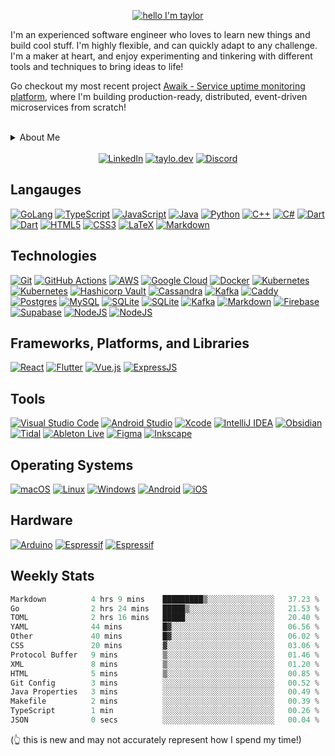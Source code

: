 <!-- <h1 align="center">Hello, I'm Taylor! 👋</h1> -->
<p align="center">
  <a href="#">
    <img src="https://capsule-render.vercel.app/api?type=venom&height=200&text=Hello,%20I'm%20Taylor!%20👋&fontSize=70&color=0:ffaacc,100:BF40BF&fontColor=00ADD8&stroke=0&strokeWidth=0.6&animation=fadeIn" alt="hello I'm taylor">
  </a>
</p>

I'm an experienced software engineer who loves to learn new things and build cool stuff. I'm highly flexible, and can quickly adapt to any challenge.
I'm a maker at heart, and enjoy experimenting and tinkering with different tools and techniques to bring ideas to life!

Go checkout my most recent project [Awaik - Service uptime monitoring platform](https://github.com/taylow/awaik-backend), where I'm building production-ready, distributed, event-driven microservices from scratch!

<br>
<details>

  <summary>About Me</summary>

  <br>

  <p align="center">
    <a href="#">
      <img src="https://go.dev/blog/go-brand/Go-Logo/PNG/Go-Logo_Blue.png" alt="GoLang" height="70" style="float:left;vertical-align:top; margin-left:px; margin-right:20px;">
    </a>
  </p>

  I am proficient in Go, and use many other languages often. I consider myself "language-agnostic", in that I have built a solid set of core programming skills that can be transferred to new languages!
  
  <br>

  <p align="center">
    <a href="#">
      <img src="https://cdn-icons-png.flaticon.com/512/6213/6213962.png" alt="No Code" height="70" style="float:left;vertical-align:top; margin-left:px; margin-right:20px;">
    </a>
  </p>

  I have helped develop a few no-code tools - one being [MakeCode for the BBC micro:bit](https://makecode.microbit.org/) working with Lancaster University and Samsung to bring internet connectivity to the micro:bit, another is [Comnoco](https://comnoco.com/), building a visual programming language and functions-as-a-service no-code platform.

  <br>

  <p align="center">
    <a href="#">
      <img src="https://cdn-icons-png.flaticon.com/512/7309/7309625.png" alt="music" height="70" style="float:left;vertical-align:top; margin-left:px; margin-right:20px;">
    </a>
  </p>

  I use embedded systems, such as the ESP32, Arduino, and micro:bit, to mix reality with the digital world.

  I also 3D print things, and have a modded Ender Pro 3 that I use to bring my Fusion 360 designs to life... <i style="font-size:8px">and print [articulated slugs](https://www.thingiverse.com/thing:2818955), of course</i>

  <br>

  <p align="center">
    <a href="#">
     <img src="https://cdn-icons-png.flaticon.com/512/3902/3902837.png" alt="music" height="70" style="float:left;vertical-align:top; margin-left:px; margin-right:20px;">
    </a>
  </p>

  When I'm not coding, I'll be either playing music, making something, playing games, or spending time with my cat... sometimes all of the above at the same time :D

</details>

<br>

<!-- <p align="center">
  Thanks for stopping by and I hope you find something interesting here! 🔥
</p> -->

<!--<p align="center">
  <a href="#">
    <img src="https://img.shields.io/badge/⬇     ⬇     find me     ⬇     ⬇-FF66B6?style=for-the-badge" alt="find me">
  </a>
</p> -->

<div align="center">
  <a href="https://linkedin.com/in/taylor-woodcock/"><img src="https://img.shields.io/badge/linkedin-%230077B5.svg?style=for-the-badge&logo=linkedin&logoColor=white" alt="LinkedIn" /></a>
  <a href="https://taylo.dev/"><img src="https://img.shields.io/badge/taylo.dev-FF66B6?style=for-the-badge&logo=internetexplorer" alt="taylo.dev" /></a>
  <a href="https://circal.dev/"><img src="https://img.shields.io/badge/Discord-%237289DA.svg?style=for-the-badge&logo=Discord&logoColor=white" alt="Discord" /></a>
</div>

## Langauges
<div align="left">
  <!-- GoLang -->
  <a href="https://golang.org/"><img src="https://img.shields.io/badge/go-%2300ADD8.svg?style=for-the-badge&logo=go&logoColor=white" alt="GoLang" /></a>
  <!-- TypeScript -->
  <a href="https://typescriptlang.org/"><img src="https://img.shields.io/badge/typescript-%23007ACC.svg?style=for-the-badge&logo=typescript&logoColor=white" alt="TypeScript" /></a>
  <!-- JavaScript -->
  <a href="https://developer.mozilla.org/en-US/docs/Web/JavaScript"><img src="https://img.shields.io/badge/javascript-%23323330.svg?style=for-the-badge&logo=javascript&logoColor=%23F7DF1E" alt="JavaScript" /></a>
  <!-- Java -->
  <a href="https://java.com/"><img src="https://img.shields.io/badge/java-%23ED8B00.svg?style=for-the-badge&logo=openjdk&logoColor=white" alt="Java" /></a>
  <!-- Python -->
  <a href="https://python.org/"><img src="https://img.shields.io/badge/python-3670A0?style=for-the-badge&logo=python&logoColor=ffdd54" alt="Python" /></a>
  <!-- C++ -->
  <a href="https://cplusplus.com/"><img src="https://img.shields.io/badge/c++-%2300599C.svg?style=for-the-badge&logo=c%2B%2B&logoColor=white" alt="C++" /></a>
  <!-- C# -->
  <a href="https://docs.microsoft.com/en-us/dotnet/csharp/"><img src="https://img.shields.io/badge/c%23-%23239120.svg?style=for-the-badge&logo=c-sharp&logoColor=white" alt="C#" /></a>
  <!-- Dart -->
  <a href="https://dart.dev/"><img src="https://img.shields.io/badge/dart-%230175C2.svg?style=for-the-badge&logo=dart&logoColor=white" alt="Dart" /></a>
  <!-- Shell Script -->
  <a href="https://www.shellscript.sh/"><img src="https://img.shields.io/badge/shell_script-%23121011.svg?style=for-the-badge&logo=gnu-bash&logoColor=white" alt="Dart" /></a>
  <!-- HTML5 -->
  <a href="https://html.com/"><img src="https://img.shields.io/badge/html5-%23E34F26.svg?style=for-the-badge&logo=html5&logoColor=white" alt="HTML5" /></a>
  <!-- CSS3 -->
  <a href="https://w3.org/Style/CSS/Overview.en.html"><img src="https://img.shields.io/badge/css3-%231572B6.svg?style=for-the-badge&logo=css3&logoColor=white" alt="CSS3" /></a>
  <!-- LaTeX -->
  <a href="https://www.latex-project.org/"><img src="https://img.shields.io/badge/latex-%23008080.svg?style=for-the-badge&logo=latex&logoColor=white" alt="LaTeX" /></a>
  <!-- Markdown -->
  <a href="https://www.markdownguide.org/"><img src="https://img.shields.io/badge/markdown-%23000000.svg?style=for-the-badge&logo=markdown&logoColor=white" alt="Markdown" /></a>
</div>

## Technologies
<div align="left">
  <!-- GitHub -->
  <a href="https://github.com/taylow/"><img src="https://img.shields.io/badge/git-%23F05033.svg?style=for-the-badge&logo=git&logoColor=white" alt="Git" /></a>
  <!-- GitHub Actions -->
  <a href="https://github.com/taylow/taylow/actions"><img src="https://img.shields.io/badge/github%20actions-%232671E5.svg?style=for-the-badge&logo=githubactions&logoColor=white" alt="GitHub Actions" /></a>
  <!-- AWS -->
  <a href="https://aws.amazon.com/"><img src="https://img.shields.io/badge/AWS-%23FF9900.svg?style=for-the-badge&logo=amazon-aws&logoColor=white" alt="AWS" /></a>
  <!-- Google Cloud -->
  <a href="https://cloud.google.com/"><img src="https://img.shields.io/badge/GoogleCloud-%234285F4.svg?style=for-the-badge&logo=google-cloud&logoColor=white" alt="Google Cloud" /></a>
  <!-- Docker -->
  <a href="https://docker.com/"><img src="https://img.shields.io/badge/docker-%230db7ed.svg?style=for-the-badge&logo=docker&logoColor=white" alt="Docker" /></a>
  <!-- Kubernetes -->
  <a href="https://kubernetes.io/"><img src="https://img.shields.io/badge/kubernetes-%23326CE5.svg?style=for-the-badge&logo=kubernetes&logoColor=white" alt="Kubernetes" /></a>
  <!-- Terraform -->
  <a href="https://terraform.io/"><img src="https://img.shields.io/badge/terraform-%235835CC.svg?style=for-the-badge&logo=kubernetes&logoColor=white" alt="Kubernetes" /></a>
  <!-- Hashicorp Vault -->
  <a href="https://vaultproject.io/"><img src="https://img.shields.io/badge/vault-%23000000.svg?style=for-the-badge&logo=vault&logoColor=white" alt="Hashicorp Vault" /></a>
  <!-- Apache Cassandra -->
  <a href="https://cassandra.apache.org/"><img src="https://img.shields.io/badge/cassandra-%231287B1.svg?style=for-the-badge&logo=apachecassandra&logoColor=white" alt="Cassandra" /></a>
  <!-- Apache Kafka -->
  <a href="https://kafka.apache.org/"><img src="https://img.shields.io/badge/kafka-%23000000.svg?style=for-the-badge&logo=apachekafka" alt="Kafka" /></a>
  <!-- CaddyServer -->
  <a href="https://caddyserver.com/"><img src="https://img.shields.io/badge/caddy-%231F88C0.svg?style=for-the-badge&logo=caddy&logoColor=white" alt="Caddy" /></a>
  <!-- Postgres -->
  <a href="https://postgresql.org/"><img src="https://img.shields.io/badge/postgres-%23316192.svg?style=for-the-badge&logo=postgresql&logoColor=white" alt="Postgres" /></a>
  <!-- MySQL -->
  <a href="https://mysql.com/"><img src="https://img.shields.io/badge/mysql-%2300f.svg?style=for-the-badge&logo=mysql&logoColor=white" alt="MySQL" /></a>
  <!-- SQLite -->
  <a href="https://sqlite.org/index.html"><img src="https://img.shields.io/badge/sqlite-%2307405e.svg?style=for-the-badge&logo=sqlite&logoColor=white" alt="SQLite" /></a>
  <!-- Redis -->
  <a href="https://redis.io/"><img src="https://img.shields.io/badge/redis-%23DD0031.svg?style=for-the-badge&logo=redis&logoColor=white" alt="SQLite" /></a>
  <!-- NATS -->
  <a href="https://nats.io/"><img src="https://img.shields.io/badge/NATS.io-%2327AAE1.svg?style=for-the-badge&logo=natsdotio&logoColor=white" alt="Kafka" /></a>
  <!-- MinIO -->
  <a href="https://min.io/"><img src="https://img.shields.io/badge/minio-%23C72E49.svg?style=for-the-badge&logo=minio&logoColor=white" alt="Markdown" /></a>
  <!-- Firebase -->
  <a href="https://firebase.google.com/"><img src="https://img.shields.io/badge/firebase-%23039BE5.svg?style=for-the-badge&logo=firebase" alt="Firebase" /></a>
  <!-- Supabase -->
  <a href="https://supabase.com/"><img src="https://img.shields.io/badge/Supabase-3ECF8E?style=for-the-badge&logo=supabase&logoColor=white" alt="Supabase" /></a>
  <!-- Vite -->
  <a href="https://vitejs.dev/"><img src="https://img.shields.io/badge/vite-%23646CFF?style=for-the-badge&logo=vite&logoColor=white" alt="NodeJS" /></a>
  <!-- NodeJs -->
  <a href="https://nodejs.org/"><img src="https://img.shields.io/badge/node.js-6DA55F?style=for-the-badge&logo=node.js&logoColor=white" alt="NodeJS" /></a>
  <!-- Ory -->
  <!-- <a href="https://ory.sh/"><img src="https://img.shields.io/badge/ory-%23000000.svg?style=for-the-badge&logo=ory&logoColor=white" alt="Ory" /></a> -->
</div>

## Frameworks, Platforms, and Libraries
<div align="left">
  <!-- React -->
  <a href="https://reactjs.org/"><img src="https://img.shields.io/badge/react-%2320232a.svg?style=for-the-badge&logo=react&logoColor=%2361DAFB" alt="React" /></a>
  <!-- Flutter -->
  <a href="https://flutter.dev/"><img src="https://img.shields.io/badge/Flutter-%2302569B.svg?style=for-the-badge&logo=Flutter&logoColor=white" alt="Flutter" /></a>
  <!-- VueJS -->
  <a href="https://vuejs.org/"><img src="https://img.shields.io/badge/vuejs-%2335495e.svg?style=for-the-badge&logo=vuedotjs&logoColor=%234FC08D" alt="Vue.js" /></a>
  <!-- ExpressJS -->
  <a href="https://expressjs.com/"><img src="https://img.shields.io/badge/express.js-%23404d59.svg?style=for-the-badge&logo=express&logoColor=%2361DAFB" alt="ExpressJS" /></a>
  <!-- GoKit -->
  <!-- <a href="https://gokit.io/"><img src="https://gokit.io/gokit-logo-header.png" alt="GoKit" /></a> -->
</div>

## Tools
<div align="left">
  <!-- Visual Studio Code -->
  <a href="https://code.visualstudio.com/"><img src="https://img.shields.io/badge/Visual%20Studio%20Code-0078d7.svg?style=for-the-badge&logo=visual-studio-code&logoColor=white" alt="Visual Studio Code" /></a>
  <!-- Android Studio -->
  <a href="https://developer.android.com/studio"><img src="https://img.shields.io/badge/Android%20Studio-3DDC84.svg?style=for-the-badge&logo=android-studio&logoColor=white" alt="Android Studio" /></a>
  <!-- Xcode -->
  <a href="https://developer.apple.com/xcode/"><img src="https://img.shields.io/badge/Xcode-007ACC?style=for-the-badge&logo=Xcode&logoColor=white" alt="Xcode" /></a>
  <!-- IntelliJ IDEA -->
  <a href="https://www.jetbrains.com/idea/"><img src="https://img.shields.io/badge/IntelliJIDEA-000000.svg?style=for-the-badge&logo=intellij-idea&logoColor=white" alt="IntelliJ IDEA" /></a>
  <!-- Obsidian -->
  <a href="https://obsidian.md/"><img src="https://img.shields.io/badge/Obsidian-%23483699.svg?style=for-the-badge&logo=obsidian&logoColor=white" alt="Obsidian" /></a>
  <!-- Tidal -->
  <a href="https://tidal.com/"><img src="https://img.shields.io/badge/tidal-000000?style=for-the-badge&logo=tidal&logoColor=white" alt="Tidal" /></a>
  <!-- Ableton Live -->
  <a href="https://ableton.com/"><img src="https://img.shields.io/badge/Ableton Live-000000?style=for-the-badge&logo=abletonlive&logoColor=white" alt="Ableton Live" /></a>
  <!-- Figma -->
  <a href="https://figma.com/"><img src="https://img.shields.io/badge/figma-%23F24E1E.svg?style=for-the-badge&logo=figma&logoColor=white" alt="Figma" /></a>
  <!-- Inkscape -->
  <a href="https://inkscape.org/"><img src="https://img.shields.io/badge/Inkscape-e0e0e0?style=for-the-badge&logo=inkscape&logoColor=080A13" alt="Inkscape" /></a>
</div>


## Operating Systems
<div align="left">
  <!-- MacOS -->
  <a href="https://apple.com/macos/"><img src="https://img.shields.io/badge/mac%20os-000000?style=for-the-badge&logo=macos&logoColor=F0F0F0" alt="macOS" /></a>
  <!-- Linux -->
  <a href="https://linux.org/"><img src="https://img.shields.io/badge/Linux-FCC624?style=for-the-badge&logo=linux&logoColor=black" alt="Linux" /></a>
  <!-- Windows -->
  <a href="https://microsoft.com/en-gb/windows"><img src="https://img.shields.io/badge/Windows-0078D6?style=for-the-badge&logo=windows&logoColor=white" alt="Windows" /></a>
  <!-- Android -->
  <a href="https://android.com/"><img src="https://img.shields.io/badge/Android-3DDC84?style=for-the-badge&logo=android&logoColor=white" alt="Android" /></a>
  <!-- iOS -->
  <a href="https://apple.com/uk/ios"><img src="https://img.shields.io/badge/iOS-000000?style=for-the-badge&logo=ios&logoColor=white" alt="iOS" /></a>
</div>
  
## Hardware
<div align="left">
  <!-- Arduino -->
  <a href="https://arduino.cc/en/software"><img src="https://img.shields.io/badge/-Arduino-00979D?style=for-the-badge&logo=Arduino&logoColor=white" alt="Arduino" /></a>
  <!-- Espressif -->
  <a href="https://espressif.com/"><img src="https://img.shields.io/badge/espressif-E7352C.svg?style=for-the-badge&logo=espressif&logoColor=white" alt="Espressif" /></a>
  <!-- micro:bit -->
  <a href="https://microbit.org/"><img src="https://img.shields.io/badge/micro:bit-00ed00.svg?style=for-the-badge&logo=microbit&logoColor=white" alt="Espressif" /></a>
</div>

<!--<p align="center" style="font-size:10px">
  this is not an exhaustive list
  </br></br>
  <img hidden="hidden" src="https://komarev.com/ghpvc/?username=taylow&style=for-the-badge" alt="profile views" style="display: none;">
</p>-->

## Weekly Stats


<!--START_SECTION:waka-->

```go
Markdown          4 hrs 9 mins    █████████▒░░░░░░░░░░░░░░░   37.23 %
Go                2 hrs 24 mins   █████▒░░░░░░░░░░░░░░░░░░░   21.53 %
TOML              2 hrs 16 mins   █████░░░░░░░░░░░░░░░░░░░░   20.40 %
YAML              44 mins         █▓░░░░░░░░░░░░░░░░░░░░░░░   06.56 %
Other             40 mins         █▓░░░░░░░░░░░░░░░░░░░░░░░   06.02 %
CSS               20 mins         ▓░░░░░░░░░░░░░░░░░░░░░░░░   03.06 %
Protocol Buffer   9 mins          ▒░░░░░░░░░░░░░░░░░░░░░░░░   01.46 %
XML               8 mins          ▒░░░░░░░░░░░░░░░░░░░░░░░░   01.20 %
HTML              5 mins          ▒░░░░░░░░░░░░░░░░░░░░░░░░   00.85 %
Git Config        3 mins          ░░░░░░░░░░░░░░░░░░░░░░░░░   00.52 %
Java Properties   3 mins          ░░░░░░░░░░░░░░░░░░░░░░░░░   00.49 %
Makefile          2 mins          ░░░░░░░░░░░░░░░░░░░░░░░░░   00.39 %
TypeScript        1 min           ░░░░░░░░░░░░░░░░░░░░░░░░░   00.26 %
JSON              0 secs          ░░░░░░░░░░░░░░░░░░░░░░░░░   00.04 %
```

<!--END_SECTION:waka-->

(👆 this is new and may not accurately represent how I spend my time!)

<!-- 

Icons: https://simpleicons.org/
Badges: https://ileriayo.github.io/markdown-badges/
Wakatime: https://github.com/athul/waka-readme

 -->
